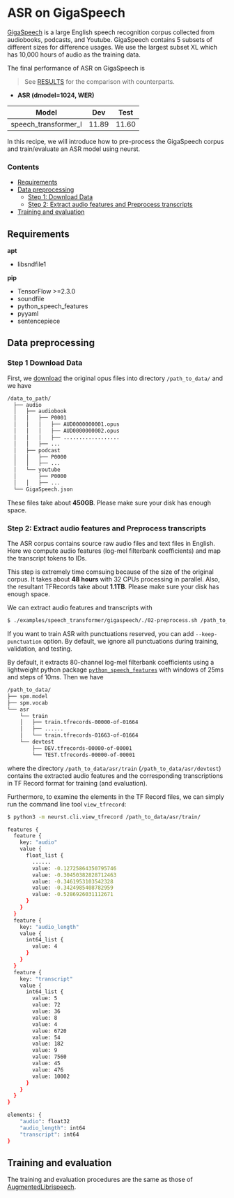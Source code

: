 # ASR on GigaSpeech

[GigaSpeech](https://github.com/SpeechColab/GigaSpeech) is a large English speech recognition corpus collected from audiobooks, podcasts, and Youtube. GigaSpeech contains 5 subsets of different sizes for difference usages. We use the largest subset XL which has 10,000 hours of audio as the training data.

The final performance of ASR on GigaSpeech is

> See [RESULTS](/examples/speech_transformer/gigaspeech/RESULTS.md) for the comparison with counterparts.

- **ASR (dmodel=1024, WER)**

|Model|Dev|Test|
|---|---|---|
|speech_transformer_l |11.89|11.60|

In this recipe, we will introduce how to pre-process the GigaSpeech corpus and train/evaluate an ASR model using neurst.

### Contents
* [Requirements](#requirements)
* [Data preprocessing](#data-preprocessing)
    * [Step 1: Download Data](#step-1-download-data)
    * [Step 2: Extract audio features and Preprocess transcripts](#step-2-extract-audio-features-and-preprocess-transcripts)
* [Training and evaluation](#training-and-evaluation)

## Requirements

**apt**
- libsndfile1

**pip**
- TensorFlow >=2.3.0
- soundfile
- python_speech_features
- pyyaml
- sentencepiece


## Data preprocessing
### Step 1 Download Data
First, we [download](https://github.com/SpeechColab/GigaSpeech) the original opus files into directory `/path_to_data/` and we have
```bash
/data_to_path/
  ├── audio
  │   ├── audiobook
  │   │   ├── P0001
  │   │   │   ├── AUD0000000001.opus
  │   │   │   ├── AUD0000000002.opus
  │   │   │   ├── ..................
  │   │   ├── ...
  │   ├── podcast
  │   │   ├── P0000
  │   │   ├── ...
  │   └── youtube
  │       ├── P0000
  │   │   ├── ...
  └── GigaSpeech.json
```
These files take about **450GB**. Please make sure your disk has enough space.

### Step 2: Extract audio features and Preprocess transcripts
The ASR corpus contains source raw audio files and text files in English. Here we compute audio features (log-mel filterbank coefficients) and map the transcript tokens to IDs.

This step is extremely time comsuing because of the size of the original corpus. It takes about **48 hours** with 32 CPUs processing in parallel. Also, the resultant TFRecords take about **1.1TB**. Please make sure your disk has enough space.

We can extract audio features and transcripts with
```bash
$ ./examples/speech_transformer/gigaspeech/./02-preprocess.sh /path_to_data subset 
``` 
If you want to train ASR with punctuations reserved, you can add `--keep-punctuation` option. By default, we ignore all punctuations during training, validation, and testing.

By default, it extracts 80-channel log-mel filterbank coefficients using a lightweight python package [`python_speech_features`](https://github.com/jameslyons/python_speech_features) with windows of 25ms and steps of 10ms. Then we have
```bash
/path_to_data/
├── spm.model
├── spm.vocab
└── asr
    └── train
    │   ├── train.tfrecords-00000-of-01664
    │   ├── ......
    │   └── train.tfrecords-01663-of-01664
    └── devtest
        ├── DEV.tfrecords-00000-of-00001
        └── TEST.tfrecords-00000-of-00001
```
where the directory `/path_to_data/asr/train` (`/path_to_data/asr/devtest`) contains the extracted audio features and the corresponding transcriptions in TF Record format for training (and evaluation). 

Furthermore, to examine the elements in the TF Record files, we can simply run the command line tool `view_tfrecord`:
```bash
$ python3 -m neurst.cli.view_tfrecord /path_to_data/asr/train/

features {
  feature {
    key: "audio"
    value {
      float_list {
        ......
        value: -0.12725864350795746
        value: -0.30450382828712463
        value: -0.3461953103542328
        value: -0.3424985408782959
        value: -0.5286926031112671
      }
    }
  }
  feature {
    key: "audio_length"
    value {
      int64_list {
        value: 4
      }
    }
  }
  feature {
    key: "transcript"
    value {
      int64_list {
        value: 5
        value: 72
        value: 36
        value: 8
        value: 4
        value: 6720
        value: 54
        value: 182
        value: 9
        value: 7560
        value: 45
        value: 476
        value: 10002
      }
    }
  }
}

elements: {
    "audio": float32
    "audio_length": int64
    "transcript": int64
}
```

## Training and evaluation

The training and evaluation procedures are the same as those of [AugmentedLibrispeech](/examples/speech_to_text/augmented_librispeech/README.md).
